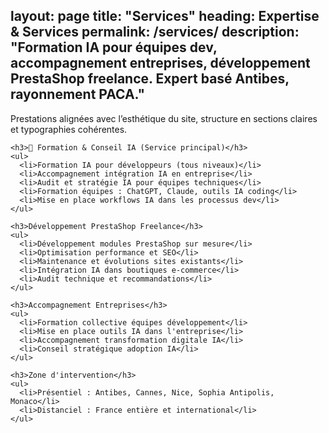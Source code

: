 layout: page
title: "Services"
heading: Expertise & Services
permalink: /services/
description: "Formation IA pour équipes dev, accompagnement entreprises, développement PrestaShop freelance. Expert basé Antibes, rayonnement PACA."
---

<section class="services-section">
  <div class="container">
    <p class="section-description">Prestations alignées avec l’esthétique du site, structure en sections claires et typographies cohérentes.</p>

    <h3>🤖 Formation & Conseil IA (Service principal)</h3>
    <ul>
      <li>Formation IA pour développeurs (tous niveaux)</li>
      <li>Accompagnement intégration IA en entreprise</li>
      <li>Audit et stratégie IA pour équipes techniques</li>
      <li>Formation équipes : ChatGPT, Claude, outils IA coding</li>
      <li>Mise en place workflows IA dans les processus dev</li>
    </ul>

    <h3>Développement PrestaShop Freelance</h3>
    <ul>
      <li>Développement modules PrestaShop sur mesure</li>
      <li>Optimisation performance et SEO</li>
      <li>Maintenance et évolutions sites existants</li>
      <li>Intégration IA dans boutiques e-commerce</li>
      <li>Audit technique et recommandations</li>
    </ul>

    <h3>Accompagnement Entreprises</h3>
    <ul>
      <li>Formation collective équipes développement</li>
      <li>Mise en place outils IA dans l'entreprise</li>
      <li>Accompagnement transformation digitale IA</li>
      <li>Conseil stratégique adoption IA</li>
    </ul>

    <h3>Zone d'intervention</h3>
    <ul>
      <li>Présentiel : Antibes, Cannes, Nice, Sophia Antipolis, Monaco</li>
      <li>Distanciel : France entière et international</li>
    </ul>
  </div>
</section>

